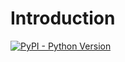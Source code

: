 
# Introduction

[![PyPI - Python Version](https://img.shields.io/pypi/pyversions/lightning-addons.svg)](https://test.pypi.org/search/?c=Programming+Language+%3A%3A+Python+%3A%3A+3.10)
